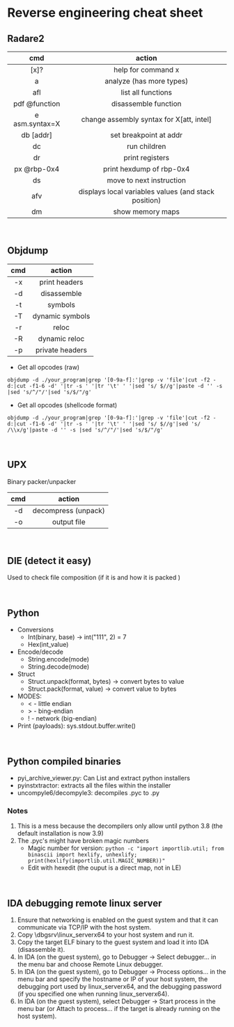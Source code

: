 # Reverse engineering cheat sheet

## Radare2
| cmd | action |
| :-: | :-:|
| [x]?  | help for command x | 
| a     | analyze (has more types) |
| afl   | list all functions |
| pdf @function  | disassemble function |
| e asm.syntax=X | change assembly syntax for X[att, intel] | 
| db [addr] | set breakpoint at addr | 
| dc | run children | 
| dr | print registers |
| px @rbp-0x4 | print hexdump of rbp-0x4 |
| ds | move to next instruction |
| afv | displays local variables values (and stack position)|
| dm | show memory maps |

<br>

## Objdump 

| cmd | action |
| :-: | :-: |
| -x | print headers |
| -d | disassemble |
| -t | symbols |
| -T | dynamic symbols |
| -r | reloc |
| -R | dynamic reloc |
| -p | private headers |

- Get all opcodes (raw)
```
objdump -d ./your_program|grep '[0-9a-f]:'|grep -v 'file'|cut -f2 -d:|cut -f1-6 -d' '|tr -s ' '|tr '\t' ' '|sed 's/ $//g'|paste -d '' -s |sed 's/^/"/'|sed 's/$/"/g'
```
- Get all opcodes (shellcode format)
```
objdump -d ./your_program|grep '[0-9a-f]:'|grep -v 'file'|cut -f2 -d:|cut -f1-6 -d' '|tr -s ' '|tr '\t' ' '|sed 's/ $//g'|sed 's/ /\\x/g'|paste -d '' -s |sed 's/^/"/'|sed 's/$/"/g'
 ```

<br>

## UPX
Binary packer/unpacker <br>

| cmd | action | 
| :-: | :-: |
| -d | decompress (unpack) |
| -o | output file |

<br>

## DIE (detect it easy)
Used to check file composition (if it is and how it is packed ) <br>

<br>

## Python 
- Conversions 
  - Int(binary, base)  -> int("111", 2) = 7 
  - Hex(int_value) 
- Encode/decode 
  - String.encode(mode) 
  - String.decode(mode)   
- Struct 
  - Struct.unpack(format, bytes) -> convert bytes to value 
  - Struct.pack(format, value) -> convert value to bytes 
- MODES: 
  - <  - little endian 
  - \>  - bing-endian  
  - ! - network (big-endian)
- Print (payloads): sys.stdout.buffer.write()

<br>

## Python compiled binaries 

- pyi_archive_viewer.py: Can List and extract python installers
- pyinstxtractor: extracts all the files within the installer
- uncompyle6/decompyle3: decompiles .pyc to .py

### Notes
1. This is a mess because the decompilers only allow until python 3.8 (the default installation is now 3.9)
2. The .pyc's might have broken magic numbers
   - Magic number for version: ```python -c "import importlib.util; from binascii import hexlify, unhexlify; print(hexlify(importlib.util.MAGIC_NUMBER))" ```
   - Edit with hexedit (the ouput is a direct map, not in LE)

<br>

## IDA debugging remote linux server

1. Ensure that networking is enabled on the guest system and that it can communicate via TCP/IP with the host system.
2. Copy <IDA installation directory>\dbgsrv\linux_serverx64 to your host system and run it.
3. Copy the target ELF binary to the guest system and load it into IDA (disassemble it).
4. In IDA (on the guest system), go to Debugger → Select debugger... in the menu bar and choose Remote Linux debugger.
5. In IDA (on the guest system), go to Debugger → Process options... in the menu bar and specify the hostname or IP of your host system, the debugging port used by linux_serverx64, and the debugging password (if you specified one when running linux_serverx64).
6. In IDA (on the guest system), select Debugger → Start process in the menu bar (or Attach to process... if the target is already running on the host system).
